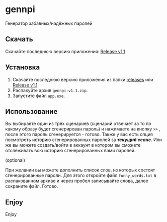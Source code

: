 # gennpi
Генератор забавных/надёжных паролей

## Скачать

Скачайте последнюю версию приложения: [Release v1.1](https://github.com/w1thoutmates/gennpi/releases/tag/v1.1)

## Установка

1. Скачайте последнюю версию приложения из папки [releases](gennpi-v1.1/releases/) или [Release v1.1](https://github.com/w1thoutmates/gennpi/releases/tag/v1.1).
2. Распакуйте архив `gennpi-v1.1.zip`.
3. Запустите файл `app.exe`.

## Использование

Вы выбираете один из трёх сценариев (сценарий отвечает за то по какому образу будет сгенерирован пароль) и нажимаете на кнопку `>>` , после этого пароль сгенерируется - готово.
Также у вас есть опция посмотреть историю сгенерированных паролей за ***текущий сеанс***.
Или же вы можете создать/войти в аккаунт в котором вы сможете отслеживать всю историю сгенерированных вами паролей.

(optional)

При желании вы можете дополнить список слов, из которых состоят сгенерированные пароли.
Для этого откройте файл `funny_words.txt` в распакованном архиве и через пробел записывайте слова, далее сохраните файл. Готово.

## Enjoy

Enjoy
